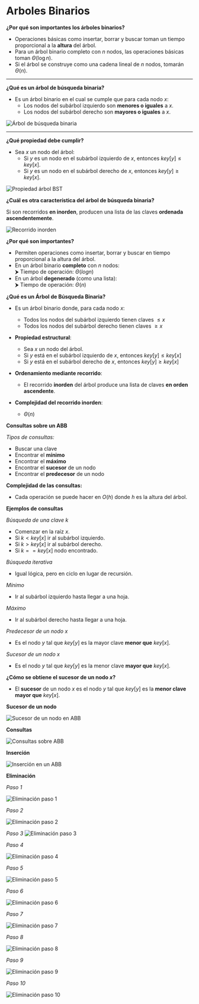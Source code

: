 # Arboles Binarios

**¿Por qué son importantes los árboles binarios?**

- Operaciones básicas como insertar, borrar y buscar toman un tiempo proporcional a la **altura** del árbol.
- Para un árbol binario completo con $n$ nodos, las operaciones básicas toman $\Theta(\log n)$.
- Si el árbol se construye como una cadena lineal de $n$ nodos, tomarán $\Theta(n)$.

---

**¿Qué es un árbol de búsqueda binaria?**

- Es un árbol binario en el cual se cumple que para cada nodo $x$:
  - Los nodos del subárbol izquierdo son **menores o iguales** a $x$.
  - Los nodos del subárbol derecho son **mayores o iguales** a $x$.

![Árbol de búsqueda binaria](/4_Estructuras_Recursivas/1_ArbolBinario/Images/arbolbb1.png)

---

**¿Qué propiedad debe cumplir?**

- Sea $x$ un nodo del árbol:
  - Si $y$ es un nodo en el subárbol izquierdo de $x$, entonces $key[y] \leq key[x]$.
  - Si $y$ es un nodo en el subárbol derecho de $x$, entonces $key[y] \geq key[x]$.

![Propiedad árbol BST](/4_Estructuras_Recursivas/1_ArbolBinario/Images/arbolbb1.png)


**¿Cuál es otra característica del árbol de búsqueda binaria?**

Si son recorridos **en inorden**, producen una lista de las claves **ordenada ascendentemente**.

![Recorrido inorden](/4_Estructuras_Recursivas/1_ArbolBinario/Images/arbolbb6.png)


**¿Por qué son importantes?**

- Permiten operaciones como insertar, borrar y buscar en tiempo proporcional a la altura del árbol.
- En un árbol binario **completo** con $n$ nodos:  
  ⮞ Tiempo de operación: $Θ(log n)$
- En un árbol **degenerado** (como una lista):  
  ⮞ Tiempo de operación: $Θ(n)$

**¿Qué es un Árbol de Búsqueda Binaria?**

- Es un árbol binario donde, para cada nodo $x$:
	- Todos los nodos del subárbol izquierdo tienen claves $≤ x$
	- Todos los nodos del subárbol derecho tienen claves $≥ x$


- **Propiedad estructural**:
	- Sea $x$ un nodo del árbol.
	- Si $y$ está en el subárbol izquierdo de $x$, entonces $key[y] ≤ key[x]$
 	- Si $y$ está en el subárbol derecho de $x$, entonces $key[y] ≥ key[x]$

- **Ordenamiento mediante recorrido**:
  	- El recorrido **inorden** del árbol produce una lista de claves **en orden ascendente**.

- **Complejidad del recorrido inorden**:
  	- $Θ(n)$


**Consultas sobre un ABB**

*Tipos de consultas:*

- Buscar una clave
- Encontrar el **mínimo**
- Encontrar el **máximo**
- Encontrar el **sucesor** de un nodo
- Encontrar el **predecesor** de un nodo

**Complejidad de las consultas:**

- Cada operación se puede hacer en $O(h)$ donde $h$ es la altura del árbol.


**Ejemplos de consultas**

*Búsqueda de una clave $k$*

- Comenzar en la raíz $x$.
- Si $k < key[x]$ ir al subárbol izquierdo.
- Si $k > key[x]$ ir al subárbol derecho.
- Si $k == key[x]$ nodo encontrado.

*Búsqueda iterativa*

- Igual lógica, pero en ciclo en lugar de recursión.

*Mínimo*

- Ir al subárbol izquierdo hasta llegar a una hoja.

*Máximo*

- Ir al subárbol derecho hasta llegar a una hoja.

*Predecesor de un nodo $x$*

- Es el nodo $y$ tal que $key[y]$ es la mayor clave **menor que** $key[x]$.

*Sucesor de un nodo $x$*

- Es el nodo $y$ tal que $key[y]$ es la menor clave **mayor que** $key[x]$.

**¿Cómo se obtiene el sucesor de un nodo $x$?**

- El **sucesor** de un nodo $x$ es el nodo $y$ tal que $key[y]$ es la **menor clave mayor que** $key[x]$.


**Sucesor de un nodo**

![Sucesor de un nodo en ABB](/4_Estructuras_Recursivas/1_ArbolBinario/Images/arbolbb14.png)


**Consultas**

![Consultas sobre ABB](/4_Estructuras_Recursivas/1_ArbolBinario/Images/arbolbb15.png)

**Inserción**

![Inserción en un ABB](/4_Estructuras_Recursivas/1_ArbolBinario/Images/arbolbb19e.png)

**Eliminación**

*Paso 1*

![Eliminación paso 1](/4_Estructuras_Recursivas/1_ArbolBinario/Images/arbolbb23e.png)

*Paso 2*

![Eliminación paso 2](/4_Estructuras_Recursivas/1_ArbolBinario/Images/arbolbb24.png)

*Paso 3*
![Eliminación paso 3](/4_Estructuras_Recursivas/1_ArbolBinario/Images/arbolbb25.png)

*Paso 4*

![Eliminación paso 4](/4_Estructuras_Recursivas/1_ArbolBinario/Images/arbolbb26.png)

*Paso 5*

![Eliminación paso 5](/4_Estructuras_Recursivas/1_ArbolBinario/Images/arbolbb27.png)

*Paso 6*

![Eliminación paso 6](/4_Estructuras_Recursivas/1_ArbolBinario/Images/arbolbb28.png)

*Paso 7*

![Eliminación paso 7](/4_Estructuras_Recursivas/1_ArbolBinario/Images/arbolbb30.png)

*Paso 8*

![Eliminación paso 8](/4_Estructuras_Recursivas/1_ArbolBinario/Images/arbolbb31.png)

*Paso 9*

![Eliminación paso 9](/4_Estructuras_Recursivas/1_ArbolBinario/Images/arbolbb32.png)

*Paso 10*

![Eliminación paso 10](/4_Estructuras_Recursivas/1_ArbolBinario/Images/arbolbb33.png)

